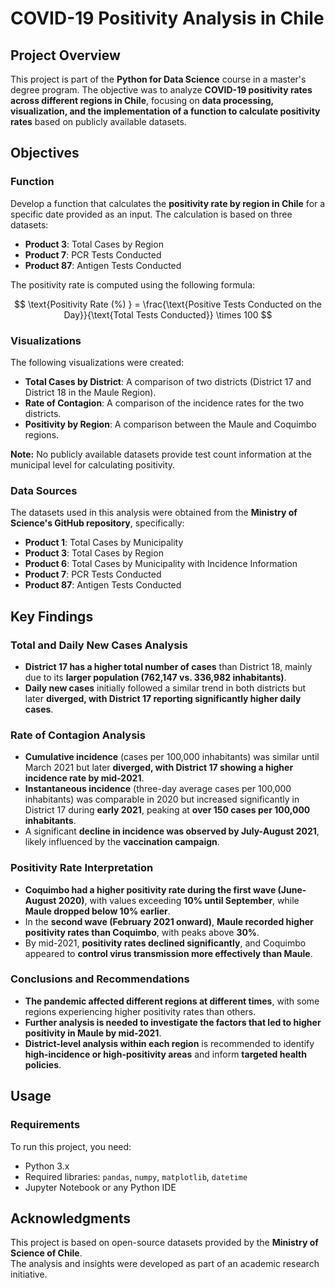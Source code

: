 # **COVID-19 Positivity Analysis in Chile**

## **Project Overview**
This project is part of the **Python for Data Science** course in a master's degree program. The objective was to analyze **COVID-19 positivity rates across different regions in Chile**, focusing on **data processing, visualization, and the implementation of a function to calculate positivity rates** based on publicly available datasets.

## **Objectives**
### **Function**
Develop a function that calculates the **positivity rate by region in Chile** for a specific date provided as an input. The calculation is based on three datasets:
- **Product 3**: Total Cases by Region
- **Product 7**: PCR Tests Conducted
- **Product 87**: Antigen Tests Conducted

The positivity rate is computed using the following formula:

$$
\text{Positivity Rate (%) } = \frac{\text{Positive Tests Conducted on the Day}}{\text{Total Tests Conducted}} \times 100
$$

### **Visualizations**
The following visualizations were created:
- **Total Cases by District**: A comparison of two districts (District 17 and District 18 in the Maule Region).
- **Rate of Contagion**: A comparison of the incidence rates for the two districts.
- **Positivity by Region**: A comparison between the Maule and Coquimbo regions.

**Note:** No publicly available datasets provide test count information at the municipal level for calculating positivity.

### **Data Sources**
The datasets used in this analysis were obtained from the **Ministry of Science's GitHub repository**, specifically:
- **Product 1**: Total Cases by Municipality
- **Product 3**: Total Cases by Region
- **Product 6**: Total Cases by Municipality with Incidence Information
- **Product 7**: PCR Tests Conducted
- **Product 87**: Antigen Tests Conducted

## **Key Findings**
### **Total and Daily New Cases Analysis**
- **District 17 has a higher total number of cases** than District 18, mainly due to its **larger population (762,147 vs. 336,982 inhabitants)**.
- **Daily new cases** initially followed a similar trend in both districts but later **diverged, with District 17 reporting significantly higher daily cases**.

### **Rate of Contagion Analysis**
- **Cumulative incidence** (cases per 100,000 inhabitants) was similar until March 2021 but later **diverged, with District 17 showing a higher incidence rate by mid-2021**.
- **Instantaneous incidence** (three-day average cases per 100,000 inhabitants) was comparable in 2020 but increased significantly in District 17 during **early 2021**, peaking at **over 150 cases per 100,000 inhabitants**.
- A significant **decline in incidence was observed by July-August 2021**, likely influenced by the **vaccination campaign**.

### **Positivity Rate Interpretation**
- **Coquimbo had a higher positivity rate during the first wave (June-August 2020)**, with values exceeding **10% until September**, while **Maule dropped below 10% earlier**.
- In the **second wave (February 2021 onward)**, **Maule recorded higher positivity rates than Coquimbo**, with peaks above **30%**.
- By mid-2021, **positivity rates declined significantly**, and Coquimbo appeared to **control virus transmission more effectively than Maule**.

### **Conclusions and Recommendations**
- **The pandemic affected different regions at different times**, with some regions experiencing higher positivity rates than others.
- **Further analysis is needed to investigate the factors that led to higher positivity in Maule by mid-2021**.
- **District-level analysis within each region** is recommended to identify **high-incidence or high-positivity areas** and inform **targeted health policies**.

## **Usage**
### **Requirements**
To run this project, you need:
- Python 3.x
- Required libraries: `pandas`, `numpy`, `matplotlib`, `datetime`
- Jupyter Notebook or any Python IDE

## **Acknowledgments**
This project is based on open-source datasets provided by the **Ministry of Science of Chile**.  
The analysis and insights were developed as part of an academic research initiative.

